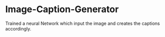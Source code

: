 # Image-Caption-Generator
Trained a neural Network which input the image and creates the captions accordingly.
